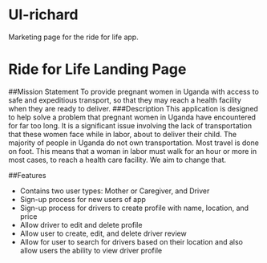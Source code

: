 # UI-richard
Marketing page for the ride for life app.
# Ride for Life Landing Page

##Mission Statement
To provide pregnant women in Uganda with access to safe and expeditious transport, so that they may reach a health facility when they are ready to deliver.
###Description
This application is designed to help solve a problem that pregnant women in Uganda have encountered for far too long. It is a significant issue involving the lack of transportation that these women face while in labor, about to deliver their child. The majority of people in Uganda do not own transportation. Most travel is done on foot. This means that a woman in labor must walk for an hour or more in most cases, to reach a health care facility. We aim to change that.






##Features
- Contains two user types: Mother or Caregiver, and Driver
- Sign-up process for new users of app
- Sign-up process for drivers to create profile with name,
location, and price
- Allow driver to edit and delete profile
- Allow user to create, edit, and delete driver review
- Allow for user to search for drivers based on their location and also
allow users the ability to view driver profile
